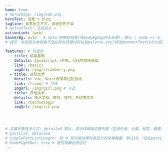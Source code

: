 ```yaml
---
home: true
# heroImage: /img/web.png
heroText: 瑶麦's blog
tagline: 爱意永生不灭，浪漫至死不渝
# actionText: 立刻进入 →
actionLink: /web/
bannerBg: auto   # auto:网格纹背景(有bodyBgImg时无背景)，默认 | none => 无 | '大图地址' | background: 自定义背景样式
# 提示：如发现文本颜色不适应你的背景时可以到palette.styl修改$bannerTextColor变量

features: # 可选的
  - title: 前端基础
    details: JavaScript、HTML、CSS等前端基础
    link: /basic/
    imgUrl: /img/strawberry.png
  - title: 进阶技术
    details: Vue、React框架等进阶技术
    link: /frame/ # 可选
    imgUrl: /img/girl.png # 可选
  - title: 其他技术
    details: 技术文档、教程、技巧、总结等文章
    link: /technology/
    imgUrl: /img/ice.png




# 文章列表显示方式: detailed 默认，显示详细版文章列表（包括作者、分类、标签、摘要、分页等）| simple => 显示简约版文章列表（仅标题和日期）| none 不显示文章列表
# postList: detailed
# simplePostListLength: 10 # 简约版文章列表显示的文章数量，默认10。（仅在postList设置为simple时生效）
# hideRightBar: true # 是否隐藏右侧边栏
---
```


